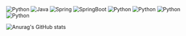 

<img alt="Python" src ="https://img.shields.io/badge/Python-3776AB.svg?&style=for-the-badge&logo=Python&logoColor=white"/> 
<img alt="Java" src ="https://img.shields.io/badge/Java-007396.svg?&style=for-the-badge&logo=Java&logoColor=white"/>
<img alt="Spring" src ="https://img.shields.io/badge/Spring-6DB33F.svg?&style=for-the-badge&logo=Spring&logoColor=white"/>
<img alt="SpringBoot" src ="https://img.shields.io/badge/Spring Boot-#DB33F.svg?&style=for-the-badge&logo=Spring&logoColor=white"/>
<img alt="Python" src ="https://img.shields.io/badge/Spring-6DB33F.svg?&style=for-the-badge&logo=Spring&logoColor=white"/>
<img alt="Python" src ="https://img.shields.io/badge/Spring-6DB33F.svg?&style=for-the-badge&logo=Spring&logoColor=white"/>
<img alt="Python" src ="https://img.shields.io/badge/Spring-6DB33F.svg?&style=for-the-badge&logo=Spring&logoColor=white"/>
<img alt="Python" src ="https://img.shields.io/badge/Spring-6DB33F.svg?&style=for-the-badge&logo=Spring&logoColor=white"/>





<!--
작은 아이콘...
<img src="https://img.shields.io/badge/Python-3766AB?style=flat-square&logo=Python&logoColor=white"/></a>
<img src="https://img.shields.io/badge/쓰고자하는_텍스트-컬러코드?style=flat-square&logo=simpleicons에서_아이콘이름&logoColor=white"/></a>

<img src="https://img.shields.io/badge/Python-3766AB?style=flat-square&logo=Python&logoColor=white"/></a>

링크 다는 법
<a href="버튼을 눌렀을 때 이동할 링크" target="_blank"></a>
-->


![Anurag's GitHub stats](https://github-readme-stats.vercel.app/api?username=danaKim-dokyung&show_icons=true&theme=prussian)

<!--
**danaKim-dokyung/danaKim-dokyung** is a ✨ _special_ ✨ repository because its `README.md` (this file) appears on your GitHub profile.

Here are some ideas to get you started:

- 🔭 I’m currently working on ...
- 🌱 I’m currently learning ...
- 👯 I’m looking to collaborate on ...
- 🤔 I’m looking for help with ...
- 💬 Ask me about ...
- 📫 How to reach me: ...
- 😄 Pronouns: ...
- ⚡ Fun fact: ...
-->
